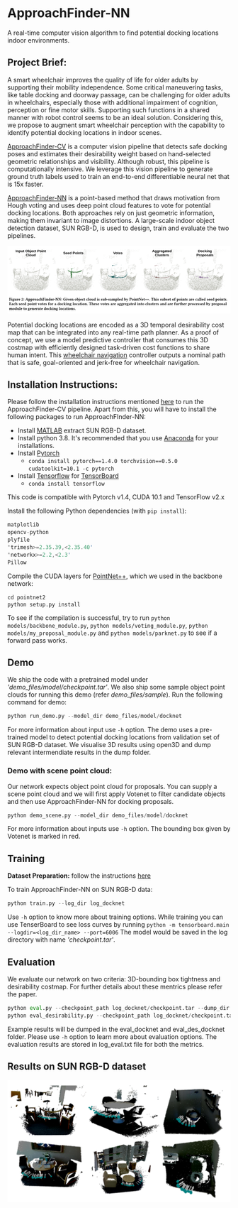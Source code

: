 # ApproachFinder-NN
A real-time computer vision algorithm to find potential docking locations indoor environments.

## Project Brief:
A smart wheelchair improves the quality of life for older adults by supporting their mobility independence. Some
critical maneuvering tasks, like table docking and doorway passage, can be challenging for older adults in wheelchairs,
especially those with additional impairment of cognition, perception or fine motor skills. Supporting such functions in
a shared manner with robot control seems to be an ideal solution. Considering this, we propose to augment smart
wheelchair perception with the capability to identify potential docking locations in indoor scenes.

[ApproachFinder-CV](https://github.com/ShivamThukral/ApproachFinder-CV) is a computer vision pipeline that detects safe docking poses and estimates their desirability weight based on
hand-selected geometric relationships and visibility. Although robust, this pipeline is computationally intensive. We
leverage this vision pipeline to generate ground truth labels used to train an end-to-end differentiable neural net that
is 15x faster. 

[ApproachFinder-NN](https://github.com/ShivamThukral/ApproachFinder-NN) is a point-based method that draws motivation from Hough voting and uses deep point
cloud features to vote for potential docking locations. Both approaches rely on just geometric information, making them
invariant to image distortions. A large-scale indoor object detection dataset, SUN RGB-D, is used to design, train and
evaluate the two pipelines.

<img src="images/docknet-teaser.png" >

Potential docking locations are encoded as a 3D temporal desirability cost map that can be integrated into any real-time
path planner. As a proof of concept, we use a model predictive controller that consumes this 3D costmap with efficiently
designed task-driven cost functions to share human intent. This [wheelchair navigation](https://github.com/ShivamThukral/Wheelchair-Navigation) controller outputs a nominal path that is safe,
goal-oriented and jerk-free for wheelchair navigation.

## Installation Instructions:
Please follow the installation instructions mentioned [here](https://github.com/ShivamThukral/ApproachFinder-CV#installation-instructions) to run the ApproachFinder-CV pipeline. Apart from this, you will have to install the following packages to run ApproachFInder-NN:
- Install [MATLAB](https://www.mathworks.com/help/install/) extract SUN RGB-D dataset. 
- Install python 3.8. It's recommended that you use [Anaconda](https://www.anaconda.com/products/individual) for your installations.
- Install [Pytorch](https://pytorch.org/)
    - `conda install pytorch==1.4.0 torchvision==0.5.0 cudatoolkit=10.1 -c pytorch`
- Install [Tensorflow](https://github.com/tensorflow/tensorflow) for [TensorBoard](https://www.tensorflow.org/tensorboard)
    - `conda install tensorflow`

This code is compatible with Pytorch v1.4, CUDA 10.1 and TensorFlow v2.x 

Install the following Python dependencies (with `pip install`):
```asm
matplotlib
opencv-python
plyfile
'trimesh>=2.35.39,<2.35.40'
'networkx>=2.2,<2.3'
Pillow
```
Compile the CUDA layers for [PointNet++](http://arxiv.org/abs/1706.02413), which we used in the backbone network:

    cd pointnet2
    python setup.py install

To see if the compilation is successful, try to run `python models/backbone_module.py`, `python models/voting_module.py`, `python models/my_proposal_module.py` and  `python models/parknet.py` to see if a forward pass works.

## Demo
We ship the code with a pretrained model under *'demo_files/model/checkpoint.tar'*. We also ship some sample object point clouds for running this demo (refer *demo_files/sample*).
Run the following command for demo:
```python
python run_demo.py --model_dir demo_files/model/docknet
```
For more information about input use `-h` option. The demo uses a pre-trained model to detect potential docking locations from validation set of SUN RGB-D dataset. We visualise 3D results using open3D and dump relevant intermendiate results in the dump folder.

### Demo with scene point cloud:
Our network expects object point cloud for proposals. You can supply a scene point cloud and we will first apply Votenet to filter candidate objects and then use ApproachFinder-NN for docking proposals.
```python
python demo_scene.py --model_dir demo_files/model/docknet
```

For more information about inputs use `-h` option. The bounding box given by Votenet is marked in red.

## Training
**Dataset Preparation:** follow the instructions [here](ApproachFinderCV-SUNRGBD/README.md)

To train ApproachFinder-NN on SUN RGB-D data:
```python
python train.py --log_dir log_docknet
```
Use `-h` option to know more about training options. While training you can use TenserBoard to see loss curves by running `python -m tensorboard.main --logdir=<log_dir_name> --port=6006`
The model would be saved in the log directory with name *'checkpoint.tar'*.
## Evaluation
We evaluate our network on two criteria: 3D-bounding box tightness and desirability costmap. For further details about these mentrics please refer the paper.
```python
python eval.py --checkpoint_path log_docknet/checkpoint.tar --dump_dir eval_docknet
python eval_desirability.py --checkpoint_path log_docknet/checkpoint.tar --dump_dir eval_des_docknet
```
Example results will be dumped in the eval_docknet and eval_des_docknet folder. Please use `-h` option to learn more about evaluation options. 
The evaluation results are stored in log_eval.txt file for both the metrics. 

## Results on SUN RGB-D dataset
<img src="images/docknet_results.png" >